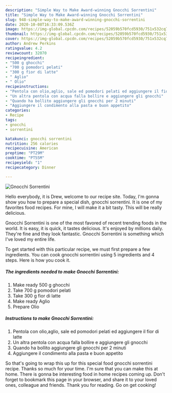 ```yaml
---
description: "Simple Way to Make Award-winning Gnocchi Sorrentini"
title: "Simple Way to Make Award-winning Gnocchi Sorrentini"
slug: 948-simple-way-to-make-award-winning-gnocchi-sorrentini
date: 2020-10-08T16:33:09.536Z
image: https://img-global.cpcdn.com/recipes/52059b570fcd5930/751x532cq70/gnocchi-sorrentini-recipe-main-photo.jpg
thumbnail: https://img-global.cpcdn.com/recipes/52059b570fcd5930/751x532cq70/gnocchi-sorrentini-recipe-main-photo.jpg
cover: https://img-global.cpcdn.com/recipes/52059b570fcd5930/751x532cq70/gnocchi-sorrentini-recipe-main-photo.jpg
author: Andrew Perkins
ratingvalue: 4.2
reviewcount: 32070
recipeingredient:
- "500 g ghocchi"
- "700 g pomodori pelati"
- "300 g fior di latte"
- " Aglio"
- " Olio"
recipeinstructions:
- "Pentola con olio,aglio, sale ed pomodori pelati ed aggiungere il fior di latte"
- "Un altra pentola con acqua falla bollire e aggiungere gli gnocchi"
- "Quando ha bollito aggiungere gli gnocchi per 2 minuti"
- "Aggiungere il condimento alla pasta e buon appetito"
categories:
- Recipe
tags:
- gnocchi
- sorrentini

katakunci: gnocchi sorrentini 
nutrition: 256 calories
recipecuisine: American
preptime: "PT29M"
cooktime: "PT55M"
recipeyield: "1"
recipecategory: Dinner

---
```



![Gnocchi Sorrentini](https://img-global.cpcdn.com/recipes/52059b570fcd5930/751x532cq70/gnocchi-sorrentini-recipe-main-photo.jpg)

Hello everybody, it is Drew, welcome to our recipe site. Today, I'm gonna show you how to prepare a special dish, gnocchi sorrentini. It is one of my favorites food recipes. For mine, I will make it a bit tasty. This will be really delicious.



Gnocchi Sorrentini is one of the most favored of recent trending foods in the world. It is easy, it is quick, it tastes delicious. It's enjoyed by millions daily. They're fine and they look fantastic. Gnocchi Sorrentini is something which I've loved my entire life.


To get started with this particular recipe, we must first prepare a few ingredients. You can cook gnocchi sorrentini using 5 ingredients and 4 steps. Here is how you cook it.

<!--inarticleads1-->

##### The ingredients needed to make Gnocchi Sorrentini:

1. Make ready 500 g ghocchi
1. Take 700 g pomodori pelati
1. Take 300 g fior di latte
1. Make ready  Aglio
1. Prepare  Olio




<!--inarticleads2-->

##### Instructions to make Gnocchi Sorrentini:

1. Pentola con olio,aglio, sale ed pomodori pelati ed aggiungere il fior di latte
1. Un altra pentola con acqua falla bollire e aggiungere gli gnocchi
1. Quando ha bollito aggiungere gli gnocchi per 2 minuti
1. Aggiungere il condimento alla pasta e buon appetito




So that's going to wrap this up for this special food gnocchi sorrentini recipe. Thanks so much for your time. I'm sure that you can make this at home. There is gonna be interesting food in home recipes coming up. Don't forget to bookmark this page in your browser, and share it to your loved ones, colleague and friends. Thank you for reading. Go on get cooking!
